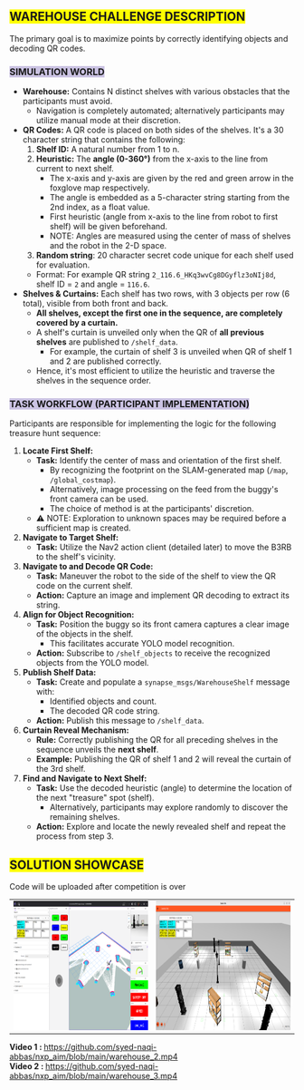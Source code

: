 ## <span style="background-color: #FFFF00">WAREHOUSE CHALLENGE DESCRIPTION</span>

The primary goal is to maximize points by correctly identifying objects and decoding QR codes.

### <span style="background-color: #CBC3E3; font-weight:bold">SIMULATION WORLD</span>
- **Warehouse:** Contains N distinct shelves with various obstacles that the participants must avoid.
    * Navigation is completely automated; alternatively participants may utilize manual mode at their discretion.
- **QR Codes:** A QR code is placed on both sides of the shelves. It's a 30 character string that contains the following:
    1. **Shelf ID:** A natural number from 1 to n.
    2. **Heuristic:** The **angle (0-360°)** from the x-axis to the line from current to next shelf.
        * The x-axis and y-axis are given by the red and green arrow in the foxglove map respectively.
        * The angle is embedded as a 5-character string starting from the 2nd index, as a float value.
        * First heuristic (angle from x-axis to the line from robot to first shelf) will be given beforehand.
        * NOTE: Angles are measured using the center of mass of shelves and the robot in the 2-D space.
    3. **Random string**: 20 character secret code unique for each shelf used for evaluation.
    * Format: For example QR string `2_116.6_HKq3wvCg8DGyflz3oNIj8d`, shelf ID = `2` and angle = `116.6`.
- **Shelves & Curtains:** Each shelf has two rows, with 3 objects per row (6 total), visible from both front and back.
    * **All shelves, except the first one in the sequence, are completely covered by a curtain.**
    * A shelf's curtain is unveiled only when the QR of **all previous shelves** are published to `/shelf_data`.
        * For example, the curtain of shelf 3 is unveiled when QR of shelf 1 and 2 are published correctly.
    * Hence, it's most efficient to utilize the heuristic and traverse the shelves in the sequence order.

### <span style="background-color: #CBC3E3; font-weight:bold">TASK WORKFLOW (PARTICIPANT IMPLEMENTATION)</span>
Participants are responsible for implementing the logic for the following treasure hunt sequence:

1.  **Locate First Shelf:**
    * **Task:** Identify the center of mass and orientation of the first shelf.
        * By recognizing the footprint on the SLAM-generated map (`/map`, `/global_costmap`).
        * Alternatively, image processing on the feed from the buggy's front camera can be used.
        * The choice of method is at the participants' discretion.
    * ⚠️ NOTE: Exploration to unknown spaces may be required before a sufficient map is created.
2.  **Navigate to Target Shelf:**
    * **Task:** Utilize the Nav2 action client (detailed later) to move the B3RB to the shelf's vicinity.
3.  **Navigate to and Decode QR Code:**
    * **Task:** Maneuver the robot to the side of the shelf to view the QR code on the current shelf.
    * **Action:** Capture an image and implement QR decoding to extract its string.
4.  **Align for Object Recognition:**
    * **Task:** Position the buggy so its front camera captures a clear image of the objects in the shelf.
        * This facilitates accurate YOLO model recognition.
    * **Action:** Subscribe to `/shelf_objects` to receive the recognized objects from the YOLO model.
5.  **Publish Shelf Data:**
    * **Task:** Create and populate a `synapse_msgs/WarehouseShelf` message with:
        * Identified objects and count.
        * The decoded QR code string.
    * **Action:** Publish this message to `/shelf_data`.
6.  **Curtain Reveal Mechanism:**
    * **Rule:** Correctly publishing the QR for all preceding shelves in the sequence unveils the **next shelf**.
    * **Example:** Publishing the QR of shelf 1 and 2 will reveal the curtain of the 3rd shelf.
7.  **Find and Navigate to Next Shelf:**
    * **Task:** Use the decoded heuristic (angle) to determine the location of the next "treasure" spot (shelf).
        * Alternatively, participants may explore randomly to discover the remaining shelves.
    * **Action:** Explore and locate the newly revealed shelf and repeat the process from step 3.

## <span style="background-color: #FFFF00">SOLUTION SHOWCASE</span>
Code will be uploaded after competition is over
<table>
  <tr>
    <td><img src="https://github.com/syed-naqi-abbas/nxp_aim/blob/main/photo1.png" height="228" width="400"></td>
     <td><img src="https://github.com/syed-naqi-abbas/nxp_aim/blob/main/photo2.png" height="228" width="400"></td>
  </tr>
</table>
<b>Video 1 : </b><a href="https://github.com/syed-naqi-abbas/nxp_aim/blob/main/warehouse_2.mp4">https://github.com/syed-naqi-abbas/nxp_aim/blob/main/warehouse_2.mp4</a><br>
<b>Video 2 : </b><a href="https://github.com/syed-naqi-abbas/nxp_aim/blob/main/warehouse_3.mp4">https://github.com/syed-naqi-abbas/nxp_aim/blob/main/warehouse_3.mp4</a>
